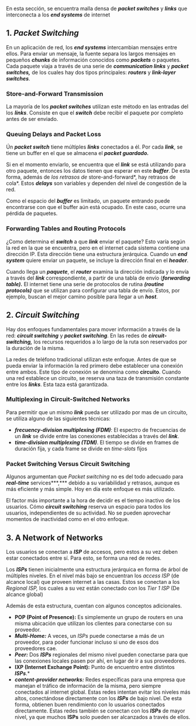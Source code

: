 En esta sección, se encuentra malla densa de ***packet switches*** y ***links*** que interconecta a los ***end systems*** de internet

## 1. *Packet Switching*

En un aplicación de red, los ***end systems*** intercambian mensajes entre ellos. Para enviar un mensaje, la fuente separa los largos mensajes en pequeños ***chunks*** de información conocidos como ***packets*** o paquetes. Cada paquete viaja a través de una serie de ***communication links*** y ***packet switches,*** de los cuales hay dos tipos principales: ***routers*** y ***link-layer switches***.

### Store-and-Forward Transmission

La mayoría de los ***packet switches*** utilizan este método en las entradas del los ***links***. Consiste en que el ***switch*** debe recibir el paquete por completo antes de ser enviado.

### Queuing Delays and Packet Loss

Ún ***packet switch*** tiene múltiples ***links*** conectados a él. Por cada ***link***, se tiene un buffer en el que se almacena el ***packet guardado.***

Si en el momento enviarlo, se encuentra que el ***link*** se está utilizando para otro paquete, entonces los datos tienen que esperar en este ***buffer***. De esta forma, además de *los retrasos de* store-and-forward*, hay retrasos de cola*. Estos ***delays*** son variables y dependen del nivel de congestión de la red.

Como el espacio del ***buffer*** es limitado, un paquete entrando puede encontrarse con que el buffer aún está ocupado. En este caso, ocurre una pérdida de paquetes.

### Forwarding Tables and Routing Protocols

¿Como determina el ***switch*** a que ***link*** enviar el paquete? Esto varía según la red en la que se encuentra, pero en el internet cada sistema contiene una dirección IP. Esta dirección tiene una estructura jerárquica. Cuando un ***end system*** quiere enviar un paquete, se incluye la dirección final en el ***header***.

Cuando llega un ***paquete***, el ***router*** examina la dirección indicada y lo envía a través del ***link*** correspondiente, a partir de una tabla de envío (***forwarding table).*** El internet tiene una serie de protocolos de rutina ***(routine protocols)*** que se utilizan para configurar una tabla de envío. Estos, por ejemplo, buscan el mejor camino posible para llegar a un ***host***.

## 2. *Circuit Switching*

Hay dos enfoques fundamentales para mover información a través de la red: ***circuit switching*** y ***packet switching***. En las redes de ***circuit-switching,*** los recursos requeridos a lo largo de la ruta son reservados por la duración de la misma.

La redes de teléfono tradicional utilizan este enfoque. Antes de que se pueda enviar la información la red primero debe establecer una conexión entre ambos. Este tipo de conexión se denomina como **circuito**. Cuando una red establece un circuito, se reserva una taza de transmisión constante entre los ***links***. Esta taza está garantizada.

### Multiplexing in Circuit-Switched Networks

Para permitir que un mismo ***link*** pueda ser utilizado por mas de un circuito, se utiliza alguno de las siguientes técnicas:

- ***frecuency-division multiplexing (FDM)***: El espectro de frecuencias de un ***link*** se divide entre las conexiones establecidas a través del ***link***.
- ***time-division multiplexing (TDM)***. El tiempo se divide en frames de duración fija, y cada frame se divide en *time-slots* fijos

### Packet Switching Versus Circuit Switching

Algunos argumentan que *Packet switching* no es del todo adecuado para ***real-time*** services***,*** debido a su variabilidad y retrasos, aunque es más eficiente y más simple. Hoy en día este enfoque es más utilizado.

El factor más importante a la hora de decidir es el tiempo inactivo de los usuarios. Cómo ***circuit switching*** reserva un espacio para todos los usuarios, independientes de su actividad. No se pueden aprovechar momentos de inactividad como en el otro enfoque.

## 3. A Network of Networks

Los usuarios se conectan a ***ISP*** de accesos, pero estos a su vez deben estar conectados entre sí. Para esto, se forma una red de redes.

Los ***ISPs*** tienen inicialmente una estructura jerárquica en forma de árbol de múltiples niveles. En el nivel más bajo se encuentran los *access ISP* (de alcance local) que proveen internet a las casas. Estos se conectan a los *Regional ISP,* los cuales a su vez están conectado con los *Tier 1 ISP* (De alcance global)

Además de esta estructura, cuentan con algunos conceptos adicionales.

- **POP (Point of Presence):** Es simplemente un grupo de routers en una misma ubicación que utilizan los clientes para conectarse con su proveedor.
- ***Multi-Home:*** A veces, un *ISPs* puede conectarse a más de un proveedor, para poder funcionar incluso si uno de esos dos proveedores cae.
- ***Peer:*** Dos ***ISPs*** regionales del mismo nivel pueden conectarse para que las conexiones locales pasen por ahí, en lugar de ir a sus proveedores.
- **IXP (Internet Exchange Point):** Punto de encuentro entre distintos ***ISPs***.*
- ***content-provider networks:*** Redes específicas para una empresa que manejan el tráfico de información de la misma, pero siempre conectados al internet global. Estas redes intentan evitar los niveles más altos, conectándose directamente con los ***ISPs*** de bajo nivel. De esta forma, obtienen buen rendimiento con lo usuarios conectados directamente. Estas redes también se conectan con los ***ISPs*** de mayor nivel, ya que muchos **ISPs** solo pueden ser alcanzados a través de ellos.

